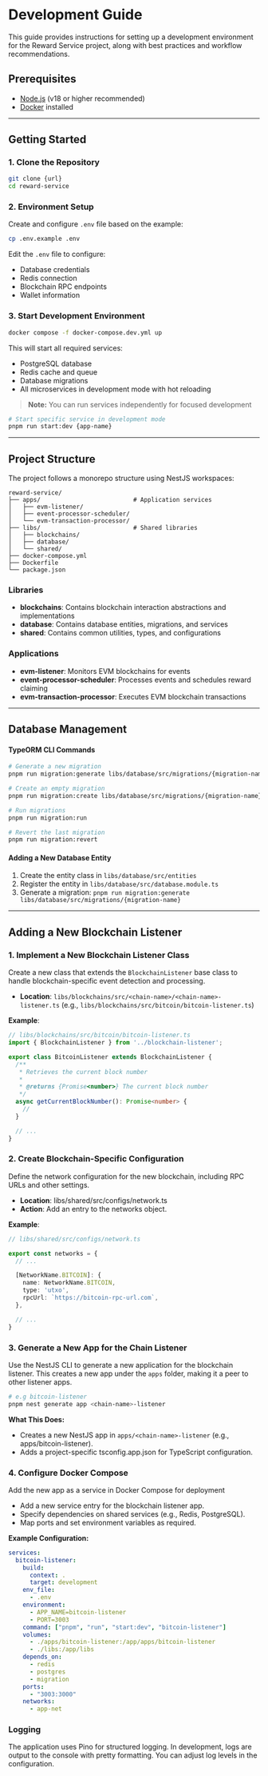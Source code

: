 # Development Guide

This guide provides instructions for setting up a development environment for the Reward Service project, along with best practices and workflow recommendations.

## Prerequisites

- [Node.js](https://nodejs.org/) (v18 or higher recommended)
- [Docker](https://docs.docker.com/get-started/get-docker/) installed

---

## Getting Started

### 1. Clone the Repository

```bash
git clone {url}
cd reward-service
```

### 2. Environment Setup

Create and configure `.env` file based on the example:

```bash
cp .env.example .env
```

Edit the `.env` file to configure:
- Database credentials
- Redis connection
- Blockchain RPC endpoints
- Wallet information

### 3. Start Development Environment

```bash
docker compose -f docker-compose.dev.yml up
```

This will start all required services:
- PostgreSQL database
- Redis cache and queue
- Database migrations
- All microservices in development mode with hot reloading


> **Note:** You can run services independently for focused development

```bash
# Start specific service in development mode
pnpm run start:dev {app-name}
```

---

## Project Structure

The project follows a monorepo structure using NestJS workspaces:

```
reward-service/
├── apps/                          # Application services
│   ├── evm-listener/
│   ├── event-processor-scheduler/
│   └── evm-transaction-processor/
├── libs/                          # Shared libraries
│   ├── blockchains/
│   ├── database/
│   └── shared/
├── docker-compose.yml
├── Dockerfile
└── package.json
```

### Libraries

- **blockchains**: Contains blockchain interaction abstractions and implementations
- **database**: Contains database entities, migrations, and services
- **shared**: Contains common utilities, types, and configurations

### Applications

- **evm-listener**: Monitors EVM blockchains for events
- **event-processor-scheduler**: Processes events and schedules reward claiming
- **evm-transaction-processor**: Executes EVM blockchain transactions

---

## Database Management

#### TypeORM CLI Commands

```bash
# Generate a new migration
pnpm run migration:generate libs/database/src/migrations/{migration-name}

# Create an empty migration
pnpm run migration:create libs/database/src/migrations/{migration-name}

# Run migrations
pnpm run migration:run

# Revert the last migration
pnpm run migration:revert
```

#### Adding a New Database Entity

1. Create the entity class in `libs/database/src/entities`
2. Register the entity in `libs/database/src/database.module.ts`
3. Generate a migration: `pnpm run migration:generate libs/database/src/migrations/{migration-name}`

---

## Adding a New Blockchain Listener

### 1. Implement a New Blockchain Listener Class

Create a new class that extends the `BlockchainListener` base class to handle blockchain-specific event detection and processing.

- **Location**: `libs/blockchains/src/<chain-name>/<chain-name>-listener.ts` (e.g., `libs/blockchains/src/bitcoin/bitcoin-listener.ts`)

**Example**:

```ts
// libs/blockchains/src/bitcoin/bitcoin-listener.ts
import { BlockchainListener } from '../blockchain-listener';

export class BitcoinListener extends BlockchainListener {
  /**
   * Retrieves the current block number
   *
   * @returns {Promise<number>} The current block number
   */
  async getCurrentBlockNumber(): Promise<number> {
    //
  }

  // ...
}
```

### 2. Create Blockchain-Specific Configuration

Define the network configuration for the new blockchain, including RPC URLs and other settings.

- **Location**: libs/shared/src/configs/network.ts
- **Action**: Add an entry to the networks object.

**Example**:

```ts
// libs/shared/src/configs/network.ts

export const networks = {
  // ...

  [NetworkName.BITCOIN]: {
    name: NetworkName.BITCOIN,
    type: 'utxo',
    rpcUrl: `https://bitcoin-rpc-url.com`,
  },

  // ...
}
```

### 3. Generate a New App for the Chain Listener

Use the NestJS CLI to generate a new application for the blockchain listener. This creates a new app under the `apps` folder, making it a peer to other listener apps.

```bash
# e.g bitcoin-listener
pnpm nest generate app <chain-name>-listener
```

**What This Does:**

- Creates a new NestJS app in `apps/<chain-name>-listener` (e.g., apps/bitcoin-listener).
- Adds a project-specific tsconfig.app.json for TypeScript configuration.

### 4. Configure Docker Compose

Add the new app as a service in Docker Compose for deployment

- Add a new service entry for the blockchain listener app.
- Specify dependencies on shared services (e.g., Redis, PostgreSQL).
- Map ports and set environment variables as required.

**Example Configuration:**

```yaml
services:
  bitcoin-listener:
    build:
      context: .
      target: development
    env_file:
      - .env
    environment:
      - APP_NAME=bitcoin-listener
      - PORT=3003
    command: ["pnpm", "run", "start:dev", "bitcoin-listener"]
    volumes:
      - ./apps/bitcoin-listener:/app/apps/bitcoin-listener
      - ./libs:/app/libs
    depends_on:
      - redis
      - postgres
      - migration
    ports:
      - "3003:3000"
    networks:
      - app-net
```


### Logging

The application uses Pino for structured logging. In development, logs are output to the console with pretty formatting. You can adjust log levels in the configuration.
